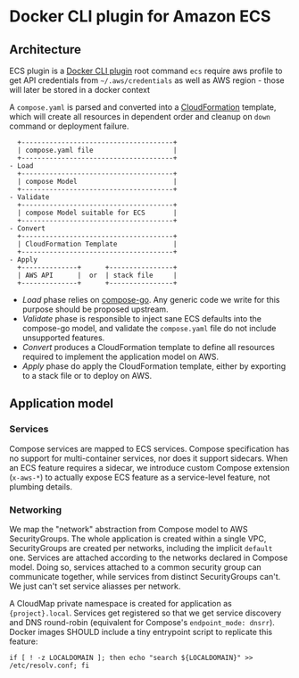 # Docker CLI plugin for Amazon ECS

## Architecture

ECS plugin is a [Docker CLI plugin](https://docs.docker.com/engine/extend/cli_plugins/)
root command `ecs` require aws profile to get API credentials from `~/.aws/credentials`
as well as AWS region - those will later be stored in a docker context

A `compose.yaml` is parsed and converted into a [CloudFormation](https://aws.amazon.com/cloudformation/)
template, which will create all resources in dependent order and cleanup on
`down` command or deployment failure.

```
  +--------------------------------------+
  | compose.yaml file                    |
  +--------------------------------------+
- Load
  +--------------------------------------+
  | compose Model                        |
  +--------------------------------------+
- Validate
  +--------------------------------------+
  | compose Model suitable for ECS       |
  +--------------------------------------+
- Convert
  +--------------------------------------+
  | CloudFormation Template              |
  +--------------------------------------+
- Apply
  +--------------+      +----------------+  
  | AWS API      |  or  | stack file     |
  +--------------+      +----------------+
```

* _Load_ phase relies on [compose-go](https://github.com/compose-spec/compose-go). Any generic code we write for this 
purpose should be proposed upstream.
* _Validate_ phase is responsible to inject sane ECS defaults into the compose-go model, and validate the `compose.yaml` 
file do not include unsupported features.
* _Convert_ produces a CloudFormation template to define all resources required to implement the application model on AWS.
* _Apply_ phase do apply the CloudFormation template, either by exporting to a stack file or to deploy on AWS.  

## Application model

### Services

Compose services are mapped to ECS services. Compose specification has no support for multi-container services, nor 
does it support sidecars. When an ECS feature requires a sidecar, we introduce custom Compose extension (`x-aws-*`)
to actually expose ECS feature as a service-level feature, not plumbing details.

### Networking

We map the "network" abstraction from Compose model to AWS SecurityGroups. The whole application is created within a 
single VPC, SecurityGroups are created per networks, including the implicit `default` one. Services are attached 
according to the networks declared in Compose model. Doing so, services attached to a common security group can 
communicate together, while services from distinct SecurityGroups can't. We just can't set service aliasses per network.

A CloudMap private namespace is created for application as `{project}.local`. Services get registered so that we 
get service discovery and DNS round-robin (equivalent for Compose's `endpoint_mode: dnsrr`). Docker images SHOULD 
include a tiny entrypoint script to replicate this feature:
```shell script
if [ ! -z LOCALDOMAIN ]; then echo "search ${LOCALDOMAIN}" >> /etc/resolv.conf; fi 
```  

